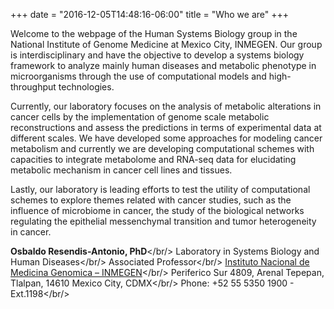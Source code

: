 +++
date = "2016-12-05T14:48:16-06:00"
title = "Who we are"
+++

Welcome to the webpage of the Human Systems Biology group in the National
Institute of Genome Medicine at Mexico City, INMEGEN. Our group is
interdisciplinary and have the objective to develop a systems biology framework
to analyze mainly human diseases and metabolic phenotype in microorganisms
through the use of computational models and high-throughput technologies.

Currently, our laboratory focuses on the analysis of metabolic alterations in
cancer cells by the implementation of genome scale metabolic reconstructions and
assess the predictions in terms of experimental data at different scales. We
have developed some approaches for modeling cancer metabolism and currently we
are developing computational schemes with capacities to integrate metabolome and
RNA-seq data for elucidating metabolic mechanism in cancer cell lines and
tissues.

Lastly, our laboratory is leading efforts to test the utility of computational
schemes to explore themes related with cancer studies, such as the influence of
microbiome in cancer, the study of the biological networks regulating the
epithelial messenchymal transition and tumor heterogeneity in cancer.


**Osbaldo Resendis-Antonio, PhD**</br/>
Laboratory in Systems Biology and Human Diseases</br/>
Associated Professor</br/>
[Instituto Nacional de Medicina Genomica – INMEGEN](https://google.com/maps/place/inmegen)</br/>
Periferico Sur 4809, Arenal Tepepan, Tlalpan, 14610 Mexico City, CDMX</br/>
Phone: +52 55 5350 1900 - Ext.1198</br/>
